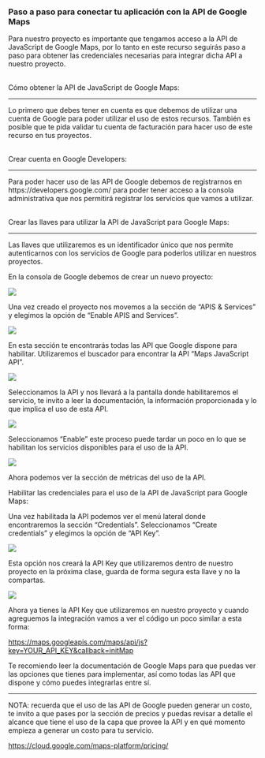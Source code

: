 ### Paso a paso para conectar tu aplicación con la API de Google Maps

Para nuestro proyecto es importante que tengamos acceso a la API de JavaScript de Google Maps, por lo tanto en este recurso seguirás paso a paso para obtener las credenciales necesarias para integrar dicha API a nuestro proyecto.

<br>Cómo obtener la API de JavaScript de Google Maps:</br>
<hr/>
Lo primero que debes tener en cuenta es que debemos de utilizar una cuenta de Google para poder utilizar el uso de estos recursos. También es posible que te pida validar tu cuenta de facturación para hacer uso de este recurso en tus proyectos.

<br>Crear cuenta en Google Developers:</br>
<hr/>
Para poder hacer uso de las API de Google debemos de registrarnos en https://developers.google.com/ para poder tener acceso a la consola administrativa que nos permitirá registrar los servicios que vamos a utilizar.

<br>Crear las llaves para utilizar la API de JavaScript para Google Maps:</br>
<hr/>
Las llaves que utilizaremos es un identificador único que nos permite autenticarnos con los servicios de Google para poderlos utilizar en nuestros proyectos.

En la consola de Google debemos de crear un nuevo proyecto:

<img src="https://static.platzi.com/media/user_upload/image-1-446dc843-d4b1-4430-ab07-ef8591cf7c0a.jpg">

Una vez creado el proyecto nos movemos a la sección de “APIS & Services” y elegimos la opción de “Enable APIS and Services”.

<img src="https://static.platzi.com/media/user_upload/IMAGE-2-119cf956-ad1a-43d7-8c75-a7f578e0b45b.jpg">

En esta sección te encontrarás todas las API que Google dispone para habilitar. Utilizaremos el buscador para encontrar la API “Maps JavaScript API”.

<img src="https://static.platzi.com/media/user_upload/image-3-46f84180-5b28-4628-a6fa-4573fecb66c1.jpg">

Seleccionamos la API y nos llevará a la pantalla donde habilitaremos el servicio, te invito a leer la documentación, la información proporcionada y lo que implica el uso de esta API.

<img src="https://static.platzi.com/media/user_upload/image-4-f4cad766-e0cc-4cbc-b4d6-3386afb03faa.jpg">


Seleccionamos “Enable” este proceso puede tardar un poco en lo que se habilitan los servicios disponibles para el uso de la API.

<img src="https://static.platzi.com/media/user_upload/image-5-337ca630-a0a5-446b-b066-3577030c2694.jpg">

Ahora podemos ver la sección de métricas del uso de la API.

Habilitar las credenciales para el uso de la API de JavaScript para Google Maps:

Una vez habilitada la API podemos ver el menú lateral donde encontraremos la sección “Credentials”. Seleccionamos “Create credentials” y elegimos la opción de “API Key”.

<img src="https://static.platzi.com/media/user_upload/image-6-2eef52fb-32b7-4aaf-b62b-6cb24c7d00a0.jpg">

Esta opción nos creará la API Key que utilizaremos dentro de nuestro proyecto en la próxima clase, guarda de forma segura esta llave y no la compartas.

<img src="https://static.platzi.com/media/user_upload/image-7-96fe2d32-2463-4332-8902-59002634d413.jpg">


Ahora ya tienes la API Key que utilizaremos en nuestro proyecto y cuando agreguemos la integración vamos a ver el código un poco similar a esta forma:

https://maps.googleapis.com/maps/api/js?key=YOUR_API_KEY&callback=initMap

Te recomiendo leer la documentación de Google Maps para que puedas ver las opciones que tienes para implementar, así como todas las API que dispone y cómo puedes integrarlas entre sí.

<hr>

NOTA: recuerda que el uso de las API de Google pueden generar un costo, te invito a que pases por la sección de precios y puedas revisar a detalle el alcance que tiene el uso de la capa que provee la API y en qué momento empieza a generar un costo para tu servicio.

https://cloud.google.com/maps-platform/pricing/
